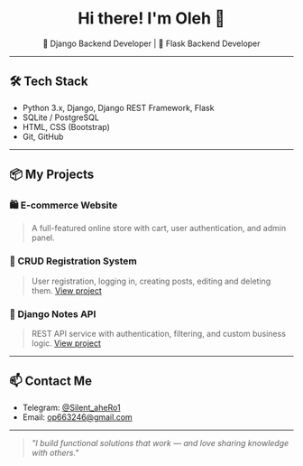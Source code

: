 <h1 align="center">Hi there! I'm Oleh 👋</h1>

<p align="center">
🔹 Django Backend Developer | 🔹 Flask Backend Developer
</p>

---

## 🛠️ Tech Stack
- Python 3.x, Django, Django REST Framework, Flask
- SQLite / PostgreSQL
- HTML, CSS (Bootstrap)
- Git, GitHub

---

## 📦 My Projects

### 🛍️ E-commerce Website
> A full-featured online store with cart, user authentication, and admin panel.

### 🔐 CRUD Registration System
> User registration, logging in, creating posts, editing and deleting them.
>  [View project](https://www.canva.com/design/DAGntBzCYdM/JdGMKtAtQCkI7ht6DPxslA/view?utm_content=DAGntBzCYdM&utm_campaign=designshare&utm_medium=link2&utm_source=uniquelinks&utlId=h8fc280a2d6)

### 🧠 Django Notes API
> REST API service with authentication, filtering, and custom business logic.
> [View project](https://www.canva.com/design/DAGntBzCYdM/JdGMKtAtQCkI7ht6DPxslA/view?utm_content=DAGntBzCYdM&utm_campaign=designshare&utm_medium=link2&utm_source=uniquelinks&utlId=h8fc280a2d6)

---

## 📫 Contact Me

- Telegram: [@Silent_aheRo1](https://t.me/Silent_aheRo1)
- Email: op663246@gmail.com

---

> *"I build functional solutions that work — and love sharing knowledge with others."*
